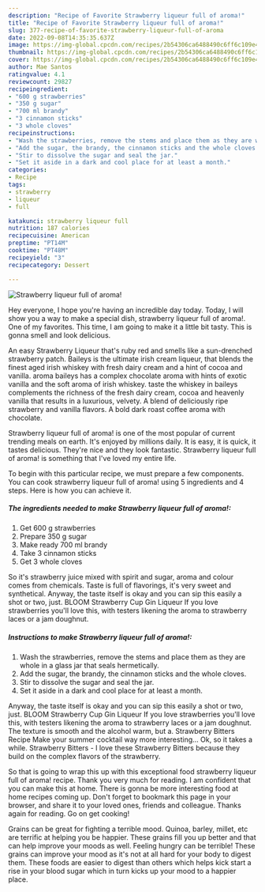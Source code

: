 ```yaml
---
description: "Recipe of Favorite Strawberry liqueur full of aroma!"
title: "Recipe of Favorite Strawberry liqueur full of aroma!"
slug: 377-recipe-of-favorite-strawberry-liqueur-full-of-aroma
date: 2022-09-08T14:35:35.637Z
image: https://img-global.cpcdn.com/recipes/2b54306ca6488490c6ff6c109e463bf6/751x532cq70/strawberry-liqueur-full-of-aroma-recipe-main-photo.jpg
thumbnail: https://img-global.cpcdn.com/recipes/2b54306ca6488490c6ff6c109e463bf6/751x532cq70/strawberry-liqueur-full-of-aroma-recipe-main-photo.jpg
cover: https://img-global.cpcdn.com/recipes/2b54306ca6488490c6ff6c109e463bf6/751x532cq70/strawberry-liqueur-full-of-aroma-recipe-main-photo.jpg
author: Mae Santos
ratingvalue: 4.1
reviewcount: 29827
recipeingredient:
- "600 g strawberries"
- "350 g sugar"
- "700 ml brandy"
- "3 cinnamon sticks"
- "3 whole cloves"
recipeinstructions:
- "Wash the strawberries, remove the stems and place them as they are whole in a glass jar that seals hermetically."
- "Add the sugar, the brandy, the cinnamon sticks and the whole cloves."
- "Stir to dissolve the sugar and seal the jar."
- "Set it aside in a dark and cool place for at least a month."
categories:
- Recipe
tags:
- strawberry
- liqueur
- full

katakunci: strawberry liqueur full 
nutrition: 187 calories
recipecuisine: American
preptime: "PT14M"
cooktime: "PT48M"
recipeyield: "3"
recipecategory: Dessert

---
```



![Strawberry liqueur full of aroma!](https://img-global.cpcdn.com/recipes/2b54306ca6488490c6ff6c109e463bf6/751x532cq70/strawberry-liqueur-full-of-aroma-recipe-main-photo.jpg)

Hey everyone, I hope you're having an incredible day today. Today, I will show you a way to make a special dish, strawberry liqueur full of aroma!. One of my favorites. This time, I am going to make it a little bit tasty. This is gonna smell and look delicious.

An easy Strawberry Liqueur that&#39;s ruby red and smells like a sun-drenched strawberry patch. Baileys is the ultimate irish cream liqueur, that blends the finest aged irish whiskey with fresh dairy cream and a hint of cocoa and vanilla. aroma baileys has a complex chocolate aroma with hints of exotic vanilla and the soft aroma of irish whiskey. taste the whiskey in baileys complements the richness of the fresh dairy cream, cocoa and heavenly vanilla that results in a luxurious, velvety. A blend of deliciously ripe strawberry and vanilla flavors. A bold dark roast coffee aroma with chocolate.

Strawberry liqueur full of aroma! is one of the most popular of current trending meals on earth. It's enjoyed by millions daily. It is easy, it is quick, it tastes delicious. They're nice and they look fantastic. Strawberry liqueur full of aroma! is something that I've loved my entire life.


To begin with this particular recipe, we must prepare a few components. You can cook strawberry liqueur full of aroma! using 5 ingredients and 4 steps. Here is how you can achieve it.

<!--inarticleads1-->

##### The ingredients needed to make Strawberry liqueur full of aroma!:

1. Get 600 g strawberries
1. Prepare 350 g sugar
1. Make ready 700 ml brandy
1. Take 3 cinnamon sticks
1. Get 3 whole cloves


So it&#39;s strawberry juice mixed with spirit and sugar, aroma and colour comes from chemicals. Taste is full of flavorings, it&#39;s very sweet and synthetical. Anyway, the taste itself is okay and you can sip this easily a shot or two, just. BLOOM Strawberry Cup Gin Liqueur If you love strawberries you&#39;ll love this, with testers likening the aroma to strawberry laces or a jam doughnut. 

<!--inarticleads2-->

##### Instructions to make Strawberry liqueur full of aroma!:

1. Wash the strawberries, remove the stems and place them as they are whole in a glass jar that seals hermetically.
1. Add the sugar, the brandy, the cinnamon sticks and the whole cloves.
1. Stir to dissolve the sugar and seal the jar.
1. Set it aside in a dark and cool place for at least a month.


Anyway, the taste itself is okay and you can sip this easily a shot or two, just. BLOOM Strawberry Cup Gin Liqueur If you love strawberries you&#39;ll love this, with testers likening the aroma to strawberry laces or a jam doughnut. The texture is smooth and the alcohol warm, but a. Strawberry Bitters Recipe Make your summer cocktail way more interesting… Ok, so it takes a while. Strawberry Bitters - I love these Strawberry Bitters because they build on the complex flavors of the strawberry. 

So that is going to wrap this up with this exceptional food strawberry liqueur full of aroma! recipe. Thank you very much for reading. I am confident that you can make this at home. There is gonna be more interesting food at home recipes coming up. Don't forget to bookmark this page in your browser, and share it to your loved ones, friends and colleague. Thanks again for reading. Go on get cooking!

Grains can be great for fighting a terrible mood. Quinoa, barley, millet, etc are terrific at helping you be happier. These grains fill you up better and that can help improve your moods as well. Feeling hungry can be terrible! These grains can improve your mood as it's not at all hard for your body to digest them. These foods are easier to digest than others which helps kick start a rise in your blood sugar which in turn kicks up your mood to a happier place.
